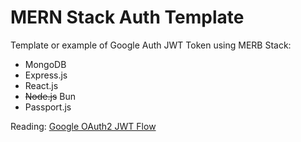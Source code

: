 # MERN Stack Auth Template

Template or example of Google Auth JWT Token using MERB Stack:

- MongoDB
- Express.js
- React.js
- ~~Node.js~~ Bun
- Passport.js

Reading: [Google OAuth2 JWT Flow](https://hasferrr.notion.site/Google-OAuth2-JWT-Flow-12d675295617802fb302e330bd75b46c?pvs=4)
